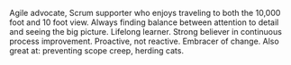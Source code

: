 Agile advocate, Scrum supporter who enjoys traveling to both the 10,000 foot and 10 foot view. Always finding balance between attention to detail and seeing the big picture. Lifelong learner. Strong believer in continuous process improvement. Proactive, not reactive. Embracer of change. Also great at: preventing scope creep, herding cats.
